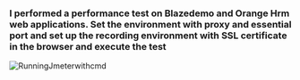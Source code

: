 ### I performed a performance test on Blazedemo and Orange Hrm web applications. Set the environment with proxy and essential port and set up the recording environment with SSL certificate in the browser and execute the test

![RunningJmeterwithcmd](https://user-images.githubusercontent.com/44100836/236683141-204a1354-4266-43a0-8cdd-62fcc4fd6309.png)
